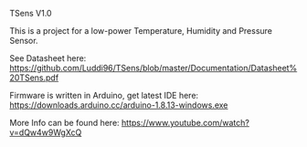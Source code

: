 TSens V1.0

This is a project for a low-power Temperature, Humidity and Pressure Sensor.

See Datasheet here: https://github.com/Luddi96/TSens/blob/master/Documentation/Datasheet%20TSens.pdf

Firmware is written in Arduino, get latest IDE here: https://downloads.arduino.cc/arduino-1.8.13-windows.exe

More Info can be found here: https://www.youtube.com/watch?v=dQw4w9WgXcQ